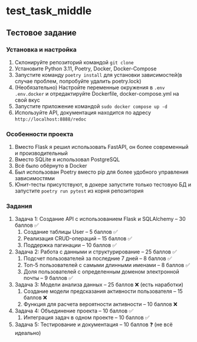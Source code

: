 # test_task_middle

## Тестовое задание

### Установка и настройка
1. Склонируйте репозиторий командой `git clone`
2. Установите Python 3.11, Poetry, Docker, Docker-Compose
3. Запустите команду `poetry install` для установки зависимостей(в случае проблем, попробуйте удалить poetry.lock)
4. (Необязательно) Настройте переменные окружения в `.env` `.env.docker` и отредактируйте Dockerfile, docker-compose.yml на свой вкус
5. Запустите приложение командой `sudo docker compose up -d`
6. Используйте API, документация находится по адресу `http://localhost:8888/redoc`

### Особенности проекта
1. Вместо Flask я решил использовать FastAPI, он более современный и производительный
2. Вместо SQLite я использовал PostgreSQL
3. Всё было обёрнуто в Docker
4. Был использован Poetry вместо pip для более удобного управления зависимостями
5. Юнит-тесты присутствуют, в докере запустите только тестовую БД и запустите `poetry run pytest` из корня репозитория

### Задания
1. Задача 1: Создание API с использованием Flask и SQLAlchemy – 30 баллов ✅
    1. Создание таблицы User – 5 баллов ✅
    2. Реализация CRUD-операций – 15 баллов ✅
    3. Поддержка пагинации – 10 баллов ✅
2. Задача 2: Работа с данными и структурирование – 25 баллов ✅
   1. Подсчет пользователей за последние 7 дней – 8 баллов ✅
   2. Топ-5 пользователей с самыми длинными именами – 8 баллов ✅
   3. Доля пользователей с определенным доменом электронной почты – 9 баллов ✅
3. Задача 3: Модели анализа данных – 25 баллов ❌ (есть наработки)
   1. Создание модели предсказания активности пользователя – 15 баллов ❌
   2. Функция для расчета вероятности активности – 10 баллов ❌
4. Задача 4: Объединение проекта – 10 баллов ✅
   1. Интеграция задач в одном проекте – 10 баллов ✅
5. Задача 5: Тестирование и документация – 10 баллов ❓ (не всё идеально)
